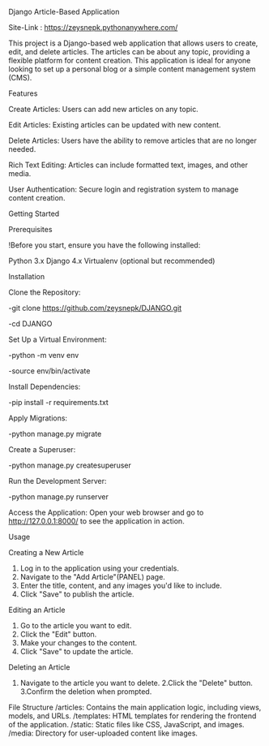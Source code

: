 Django Article-Based Application

Site-Link : https://zeysnepk.pythonanywhere.com/

This project is a Django-based web application that allows users to create, edit, and delete articles. The articles can be about any topic, providing a flexible platform for content creation. This application is ideal for anyone looking to set up a personal blog or a simple content management system (CMS).

Features

Create Articles:
Users can add new articles on any topic.

Edit Articles:
Existing articles can be updated with new content.

Delete Articles: 
Users have the ability to remove articles that are no longer needed.

Rich Text Editing: 
Articles can include formatted text, images, and other media.

User Authentication: 
Secure login and registration system to manage content creation.

Getting Started

Prerequisites

!Before you start, ensure you have the following installed:

Python 3.x
Django 4.x
Virtualenv (optional but recommended)

Installation

Clone the Repository: 

-git clone https://github.com/zeysnepk/DJANGO.git

-cd DJANGO

Set Up a Virtual Environment:

-python -m venv env

-source env/bin/activate

Install Dependencies:

-pip install -r requirements.txt

Apply Migrations:

-python manage.py migrate

Create a Superuser:

-python manage.py createsuperuser

Run the Development Server:

-python manage.py runserver

Access the Application:
Open your web browser and go to http://127.0.0.1:8000/ to see the application in action.

Usage

Creating a New Article
1. Log in to the application using your credentials.
2. Navigate to the "Add Article"(PANEL) page.
3. Enter the title, content, and any images you'd like to include.
4. Click "Save" to publish the article.

Editing an Article
1. Go to the article you want to edit.
2. Click the "Edit" button.
3. Make your changes to the content.
4. Click "Save" to update the article.

Deleting an Article
1. Navigate to the article you want to delete.
2.Click the "Delete" button.
3.Confirm the deletion when prompted.

File Structure
/articles: Contains the main application logic, including views, models, and URLs.
/templates: HTML templates for rendering the frontend of the application.
/static: Static files like CSS, JavaScript, and images.
/media: Directory for user-uploaded content like images.

